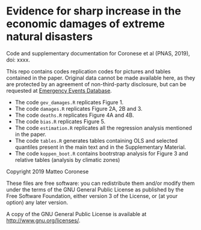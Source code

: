 # Evidence for sharp increase in the economic damages of extreme natural disasters
Code and supplementary documentation for Coronese et al (PNAS, 2019), doi: xxxx.

This repo contains codes replication codes for pictures and tables contained in the paper. Original data cannot be made available here, as they are protected by an agreement of non-third-party disclosure, but can be requested at [Emergency Events Database](http://www.emdat.be). 

* The code `gev_damages.R` replicates Figure 1. 
* The code `damages.R` replicates Figure 2A, 2B and 3. 
* The code `deaths.R` replicates Figure 4A and 4B.
* The code `bias.R` replicates Figure 5. 
* The code `estimation.R` replicates all the regression analysis mentioned in the paper. 
* The code `tables.R` generates tables containing OLS and selected quantiles present in the main text and in the Supplementary Material.
* The code `koppen_boot.R` contains bootrstrap analysis for Figure 3 and relative tables (analysis by climatic zones)

Copyright 2019 Matteo Coronese

These files are free software: you can redistribute them and/or modify them under the terms of the GNU General Public License as published by the Free Software Foundation, either version 3 of the License, or (at your option) any later version.

A copy of the GNU General Public License is available at http://www.gnu.org/licenses/.

